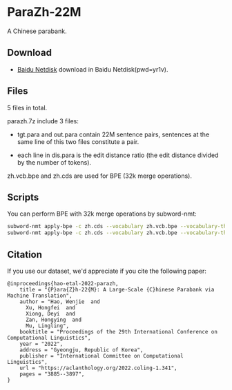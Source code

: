 # ParaZh-22M
A Chinese parabank.


## Download
* [Baidu Netdisk](https://pan.baidu.com/s/1htji52Qu7f1FwQFir94CgA) download in Baidu Netdisk(pwd=yr1v). 


## Files
 5 files in total.

parazh.7z include 3 files: 

* tgt.para and out.para contain 22M sentence pairs, sentences at the same line of this two files constitute a pair.

* each line in dis.para is the edit distance ratio (the edit distance divided by the number of tokens).

zh.vcb.bpe and zh.cds are used for BPE (32k merge operations).

## Scripts
You can perform BPE with 32k merge operations by subword-nmt:
```bash
subword-nmt apply-bpe -c zh.cds --vocabulary zh.vcb.bpe --vocabulary-threshold 8 < tgt.para > tgt.para.bpe
subword-nmt apply-bpe -c zh.cds --vocabulary zh.vcb.bpe --vocabulary-threshold 8 < out.para > out.para.bpe

```

## Citation
If you use our dataset, we'd appreciate if you cite the following paper:
```
@inproceedings{hao-etal-2022-parazh,
    title = "{P}ara{Z}h-22{M}: A Large-Scale {C}hinese Parabank via Machine Translation",
    author = "Hao, Wenjie  and
      Xu, Hongfei  and
      Xiong, Deyi  and
      Zan, Hongying  and
      Mu, Lingling",
    booktitle = "Proceedings of the 29th International Conference on Computational Linguistics",
    year = "2022",
    address = "Gyeongju, Republic of Korea",
    publisher = "International Committee on Computational Linguistics",
    url = "https://aclanthology.org/2022.coling-1.341",
    pages = "3885--3897",
}

```
